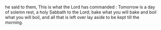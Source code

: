 he said to them, This is what the Lord has commanded : Tomorrow is a day of solemn rest, a holy Sabbath to the Lord; bake what you will bake and boil what you will boil, and all that is left over lay aside to be kept till the morning.
